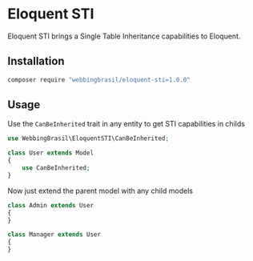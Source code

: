 # Eloquent STI

Eloquent STI brings a Single Table Inheritance capabilities to Eloquent.

## Installation

```bash
composer require "webbingbrasil/eloquent-sti=1.0.0"
```

## Usage
Use the `CanBeInherited` trait in any entity to get STI capabilities in childs

```php
use WebbingBrasil\EloquentSTI\CanBeInherited;

class User extends Model
{
    use CanBeInherited;
}
```

Now just extend the parent model with any child models

```php
class Admin extends User
{
}

class Manager extends User
{
}
```

